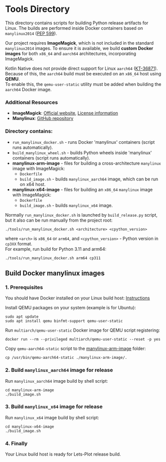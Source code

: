 # Tools Directory

This directory contains scripts for building Python release artifacts for Linux.
The builds are performed inside Docker containers based on `manylinux2014` ([PEP 599](https://peps.python.org/pep-0599/)).

Our project requires **ImageMagick**, which is not included in the standard `manylinux2014` images.
To ensure it is available, we build **custom Docker images** for both `x86_64` and `aarch64` architectures,
incorporating ImageMagick.

Kotlin Native does not provide direct support for Linux `aarch64` ([KT-36871](https://youtrack.jetbrains.com/issue/KT-36871)).
Because of this, the `aarch64` build must be executed on an `x86_64` host using **QEMU**.<br>
To enable this, the `qemu-user-static` utility must be added when building the `aarch64` Docker image.


### Additional Resources
- **ImageMagick**: [Official website](https://imagemagick.org), [License information](https://imagemagick.org/script/license.php)
- **Manylinux**: [GitHub repository](https://github.com/pypa/manylinux)


### Directory contains:

* `run_manylinux_docker.sh` - runs Docker 'manylinux' containers (script runs automatically).
* `build_manylinux_wheel.sh` - builds Python wheels inside 'manylinux' containers (script runs automatically).
* **manylinux-arm-image** - files for building a cross-architecture `manylinux` image with ImageMagick:
    - `Dockerfile`
    - `build_image.sh` - builds `manylinux_aarch64` image, which can be run on x64 host.
* **manylinux-x64-image** - files for building an `x86_64` `manylinux` image with ImageMagick:
    - `Dockerfile`
    - `build_image.sh` - builds `manylinux_x64` image.

Normally `run_manylinux_docker.sh` is  launched by `build_release.py` script, but
it also can be run manually from the project root:
```
./tools/run_manylinux_docker.sh <architecture> <cpython_version>
```
where `<arch>` is `x86_64` or `arm64`, and `<cpython_version>` - Python version in `cp3XX` format.<br>
For example, run build for Python 3.11 and arm64:
```
./tools/run_manylinux_docker.sh arm64 cp311
```


## Build Docker manylinux images

### 1. Prerequisites
You should have Docker installed on your Linux build host: [Instructions](https://docs.docker.com/engine/install/)

Install QEMU packages on your system (example is for Ubuntu):
```shell
sudo apt update
sudo apt install qemu binfmt-support qemu-user-static
```

Run `multiarch/qemu-user-static` Docker image for QEMU script registering:
```shell
docker run --rm --privileged multiarch/qemu-user-static --reset -p yes
```

Copy `qemu-aarch64-static` script to the [manylinux-arm-image](manylinux-arm-image) folder:

```shell
cp /usr/bin/qemu-aarch64-static ./manylinux-arm-image/.
```

### 2. Build `manylinux_aarch64` image  for release

Run `manylinux_aarch64` image build by shell script:

```shell
cd manylinux-arm-image
./build_image.sh
```

### 3. Build `manylinux_x64` image  for release

Run `manylinux_x64` image build by shell script:

```shell
cd manylinux-x64-image
./build_image.sh
```

### 4. Finally

Your Linux build host is ready for Lets-Plot release build.
